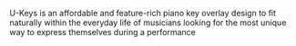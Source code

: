 <!DOCTYPE html>
<html lang="en">
<head>
	<meta name="viewport" content="width=device-width" />
	<meta http-equiv="Content-Type" content="text/html; charset=utf-8" />
	
</head>
<body>



<p>U-Keys is an affordable and feature-rich piano key overlay design to fit naturally within the everyday life of musicians looking for the most unique way to express themselves during a performance</p>

</body>
</html>
